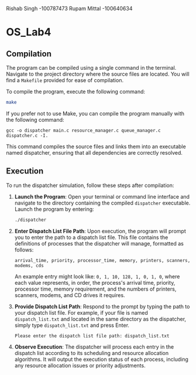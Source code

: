 Rishab Singh -100787473
Rupam Mittal -100640634


# OS_Lab4

## Compilation

The program can be compiled using a single command in the terminal. Navigate to the project directory where the source files are located. You will find a `Makefile` provided for ease of compilation. 

To compile the program, execute the following command:

```bash
make
```


If you prefer not to use Make, you can compile the program manually with the following command:

````
gcc -o dispatcher main.c resource_manager.c queue_manager.c dispatcher.c -I.
````

This command compiles the source files and links them into an executable named dispatcher, ensuring that all dependencies are correctly resolved.

## Execution

To run the dispatcher simulation, follow these steps after compilation:

1. **Launch the Program**: Open your terminal or command line interface and navigate to the directory containing the compiled `dispatcher` executable. Launch the program by entering:

    ```bash
    ./dispatcher
    ```

2. **Enter Dispatch List File Path**: Upon execution, the program will prompt you to enter the path to a dispatch list file. This file contains the definitions of processes that the dispatcher will manage, formatted as follows:

    ```plaintext
    arrival_time, priority, processor_time, memory, printers, scanners, modems, cds
    ```

    An example entry might look like: `0, 1, 10, 128, 1, 0, 1, 0`, where each value represents, in order, the process's arrival time, priority, processor time, memory requirement, and the numbers of printers, scanners, modems, and CD drives it requires.

3. **Provide Dispatch List Path**: Respond to the prompt by typing the path to your dispatch list file. For example, if your file is named `dispatch_list.txt` and located in the same directory as the dispatcher, simply type `dispatch_list.txt` and press Enter.

    ```bash
    Please enter the dispatch list file path: dispatch_list.txt
    ```

4. **Observe Execution**: The dispatcher will process each entry in the dispatch list according to its scheduling and resource allocation algorithms. It will output the execution status of each process, including any resource allocation issues or priority adjustments.
